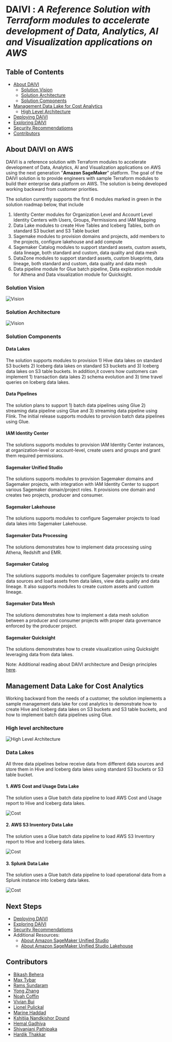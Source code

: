 # **DAIVI** : *A Reference Solution with Terraform modules to accelerate development of Data, Analytics, AI and Visualization applications on AWS*

## Table of Contents
- [About DAIVI](#about-daivi)
    - [Solution Vision](#solution-vision)
    - [Solution Architecture](#solution-architecture)
    - [Solution Components](#solution-components)
- [Management Data Lake for Cost Analytics](#management-data-lake-for-cost-analytics)
    - [High Level Architecture](#high-level-architecture)
- [Deploying DAIVI](./docs/main/solutions-deployment.md)
- [Exploring DAIVI](./docs/demo/exploring-daivi.md)
- [Security Recommendatioms](./docs/main/security-recommendations.md)
- [Contributors](#contributors)


## About DAIVI on AWS

DAIVI is a reference solution with Terraform modules to accelerate development of Data, Analytics, AI and Visualization applications on AWS using the next generation "**Amazon SageMaker**" platform. The goal of the DAIVI solution is to provide engineers with sample Terraform modules to build their enterprise data platform on AWS. The solution is being developed working backward from customer priorities. 

The solution currently supports the first 6 modules marked in green in the solution roadmap below, that include 

1. Identity Center modules for Organization Level and Account Level Identity Centers with Users, Groups, Permissions and IAM Mapping 
2. Data Lake modules to create Hive Tables and Iceberg Tables, both on standard S3 bucket and S3 Table bucket 
3. Sagemake modules to provision domains and projects, add members to the projects, configure lakehouse and add compute 
4. Sagemaker Catalog modules to support standard assets, custom assets, data lineage, both standard and custom, data quality and data mesh 
5. DataZone modules to support standard assets, custom blueprints, data lineage, both standard and custom, data quality and data mesh 
6. Data pipeline module for Glue batch pipeline, Data exploration module for Athena and Data visualization module for Quicksight. 

### Solution Vision

![Vision](./docs/images/daivi_vision.png)

### Solution Architecture

![Vision](./docs/images/daivi_solution.png)

### Solution Components

#### Data Lakes

The solution supports modules to provision 1) Hive data lakes on standard S3 buckets 2) Iceberg data lakes on standard S3 buckets and 3) Iceberg data lakes on S3 table buckets. In addition,it covers how customers can implement 1) transaction data lakes 2) schema evolution and 3) time travel queries on Iceberg data lakes. 

#### Data Pipelines

The solution plans to support 1) batch data pipelines using Glue 2) streaming data pipeline using Glue and 3) streaming data pipeline using Flink. The initial release supports modules to provision batch data pipelines using Glue.  

#### IAM Identity Center

The solutions supports modules to provision IAM Identity Center instances, at organization-level or account-level, create users and groups and grant them required permissions.  

#### Sagemaker Unified Studio

The solutions supports modules to provision Sagemaker domains and Sagemaker projects, with integration with IAM Identity Center to support various Sagemaker domain/project roles. It provisions one domain and creates two projects, producer and consumer. 

#### Sagemaker Lakehouse

The solutions supports modules to configure Sagemaker projects to load data lakes into  Sagemaker Lakehouse. 

#### Sagemaker Data Processing

The solutions demonstrates how to implement data processing using Athena, Redshift and EMR. 

#### Sagemaker Catalog

The solutions supports modules to configure Sagemaker projects to create data sources and load assets from data lakes, view data quality and data lineage. It also supports modules to create custom assets and custom lineage.  

#### Sagemaker Data Mesh

The solutions demonstrates how to implement a data mesh solution between a producer and consumer projects with proper data governance enforced by the producer project. 

#### Sagemaker Quicksight

The solutions demonstrates how to create visualization using Quicksight leveraging data from data lakes. 

Note: Additional reading about DAIVI architecture and Design principles [here](./docs/main/design-principles.md).

## Management Data Lake for Cost Analytics

Working backward from the needs of a customer, the solution implements a sample management data lake for cost analytics to demonstrate how to create Hive and Iceberg data lakes on S3 buckets and S3 table buckets, and how to implement batch data pipelines using Glue. 

### High level architecture

![High Level Architecture](./docs/images/solution_architecture.png)

### Data Lakes

All three data pipelines below receive data from different data sources and store them in Hive and Iceberg data lakes using standard S3 buckets or S3 table bucket.

#### 1. AWS Cost and Usage Data Lake

The solution uses a Glue batch data pipeline to load AWS Cost and Usage report to Hive and Iceberg data lakes.

![Cost](./docs/images/main/cost_usecase.png)

#### 2. AWS S3 Inventory Data Lake

The solution uses a Glue batch data pipeline to load AWS S3 Inventory report to Hive and Iceberg data lakes.

![Cost](./docs/images/main/inventory_usecase.png)

#### 3. Splunk Data Lake

The solution uses a Glue batch data pipeline to load operational data from a Splunk instance into Iceberg data lakes.

![Cost](./docs/images/main/splunk_usecase.png)

## Next Steps

- [Deploying DAIVI](./docs/main/solutions-deployment.md)
- [Exploring DAIVI](./docs/demo/exploring-daivi.md)
- [Security Recommendatioms](./docs/main/security-recommendations.md)
- Additional Resources: 
  - [About Amazon SageMaker Unified Studio](./docs/amazon-sagemaker-unified-studio.md)
  - [About Amazon SageMaker Unified Studio Lakehouse](./docs/amazon-sagemaker-unified-studio-lakehouse.md)

## Contributors

- [Bikash Behera](https://www.linkedin.com/in/bikash-behera/)
- [Max Tybar](https://www.linkedin.com/in/maxtybar/)
- [Rams Sundaram](https://www.linkedin.com/in/ramasubramanian-sundaram-2616312/)
- [Yong Zhang](https://www.linkedin.com/in/zhangyong/)
- [Noah Coffin](https://www.linkedin.com/in/noah-coffin/)
- [Vivian Bui](https://www.linkedin.com/in/vivian-bui-413a561b6/)
- [Lionel Pulickal](https://www.linkedin.com/in/pjlionel/)
- [Marine Haddad](https://www.linkedin.com/in/marine-haddad-38a542b5/)
- [Kshitija Nandkishor Dound](https://www.linkedin.com/in/kshitijadound/)
- [Hemal Gadhiya](https://www.linkedin.com/in/hemal-gadhiya/)
- [Shivanjani Pathipaka](https://www.linkedin.com/in/shivanjani-pathipaka/)
- [Hardik Thakkar](https://www.linkedin.com/in/hardikvthakkar/)
